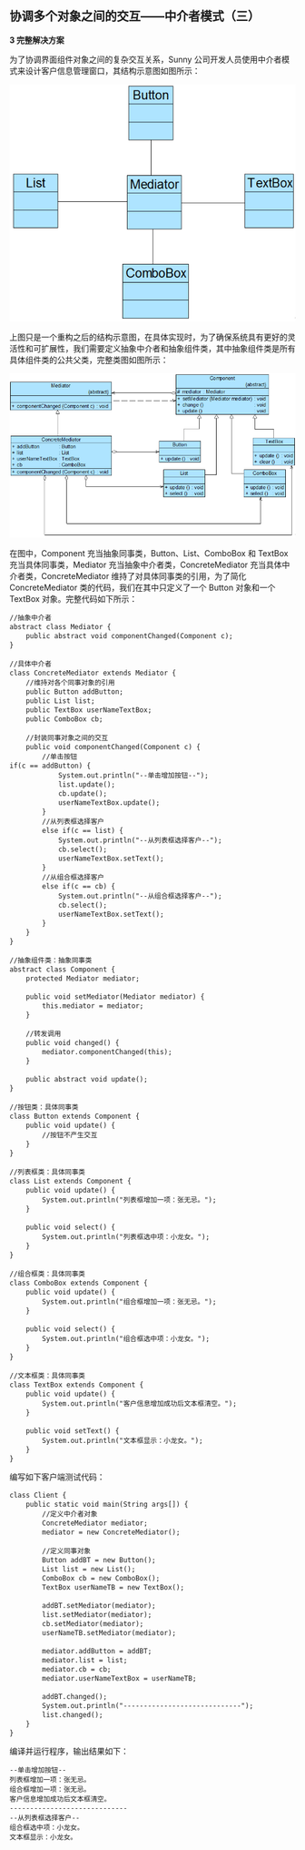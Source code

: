 ## 协调多个对象之间的交互——中介者模式（三）  
**3 完整解决方案**  

为了协调界面组件对象之间的复杂交互关系，Sunny 公司开发人员使用中介者模式来设计客户信息管理窗口，其结构示意图如图所示：  

![引入了中介者类的“客户信息管理窗口”结构示意图](images/1357652393_2992.jpg)  

上图只是一个重构之后的结构示意图，在具体实现时，为了确保系统具有更好的灵活性和可扩展性，我们需要定义抽象中介者和抽象组件类，其中抽象组件类是所有具体组件类的公共父类，完整类图如图所示：  

![重构后的“客户信息管理窗口”结构图](images/1357652403_1841.jpg)  

在图中，Component 充当抽象同事类，Button、List、ComboBox 和 TextBox 充当具体同事类，Mediator 充当抽象中介者类，ConcreteMediator 充当具体中介者类，ConcreteMediator 维持了对具体同事类的引用，为了简化 ConcreteMediator 类的代码，我们在其中只定义了一个 Button 对象和一个 TextBox 对象。完整代码如下所示：  

```
//抽象中介者
abstract class Mediator {
	public abstract void componentChanged(Component c);
}

//具体中介者
class ConcreteMediator extends Mediator {
	//维持对各个同事对象的引用
	public Button addButton;
	public List list;
	public TextBox userNameTextBox;
	public ComboBox cb;

    //封装同事对象之间的交互
	public void componentChanged(Component c) {
		//单击按钮
if(c == addButton) {
			System.out.println("--单击增加按钮--");
			list.update();
			cb.update();
			userNameTextBox.update();
		}
        //从列表框选择客户
		else if(c == list) {
			System.out.println("--从列表框选择客户--");
			cb.select();
			userNameTextBox.setText();
		}
        //从组合框选择客户
		else if(c == cb) {
			System.out.println("--从组合框选择客户--");
			cb.select();
			userNameTextBox.setText();
		}
	}
}

//抽象组件类：抽象同事类
abstract class Component {
	protected Mediator mediator;
	
	public void setMediator(Mediator mediator) {
		this.mediator = mediator;
	}

	//转发调用
	public void changed() {
		mediator.componentChanged(this);
	}
	
	public abstract void update();	
}

//按钮类：具体同事类
class Button extends Component {
	public void update() {
		//按钮不产生交互
	}
}

//列表框类：具体同事类
class List extends Component {
	public void update() {
		System.out.println("列表框增加一项：张无忌。");
	}
	
	public void select() {
		System.out.println("列表框选中项：小龙女。");
	}
}

//组合框类：具体同事类
class ComboBox extends Component {
	public void update() {
		System.out.println("组合框增加一项：张无忌。");
	}
	
	public void select() {
		System.out.println("组合框选中项：小龙女。");
	}
}

//文本框类：具体同事类
class TextBox extends Component {
	public void update() {
		System.out.println("客户信息增加成功后文本框清空。");
	}
	
	public void setText() {
		System.out.println("文本框显示：小龙女。");
	}
}
```
编写如下客户端测试代码：

```
class Client {
	public static void main(String args[]) {
        //定义中介者对象
		ConcreteMediator mediator;
		mediator = new ConcreteMediator();
		
        //定义同事对象
		Button addBT = new Button();
		List list = new List();
	    ComboBox cb = new ComboBox();
	    TextBox userNameTB = new TextBox();

		addBT.setMediator(mediator);
		list.setMediator(mediator);
		cb.setMediator(mediator);
		userNameTB.setMediator(mediator);

		mediator.addButton = addBT;
		mediator.list = list;
		mediator.cb = cb;
		mediator.userNameTextBox = userNameTB;
		
		addBT.changed();
		System.out.println("-----------------------------");
		list.changed();
	}
}
```
编译并运行程序，输出结果如下：  

```
--单击增加按钮--
列表框增加一项：张无忌。
组合框增加一项：张无忌。
客户信息增加成功后文本框清空。
-----------------------------
--从列表框选择客户--
组合框选中项：小龙女。
文本框显示：小龙女。
```
